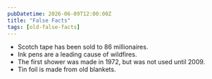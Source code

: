 ```yaml
---
pubDatetime: 2026-06-09T12:00:00Z
title: "False Facts"
tags: [old-false-facts]
---
```


- Scotch tape has been sold to 86 millionaires.
- Ink pens are a leading cause of wildfires.
- The first shower was made in 1972, but was not used until 2009.
- Tin foil is made from old blankets.
